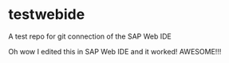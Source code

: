 testwebide
==========

A test repo for git connection of the SAP Web IDE

Oh wow I edited this in SAP Web IDE and it worked! AWESOME!!!
